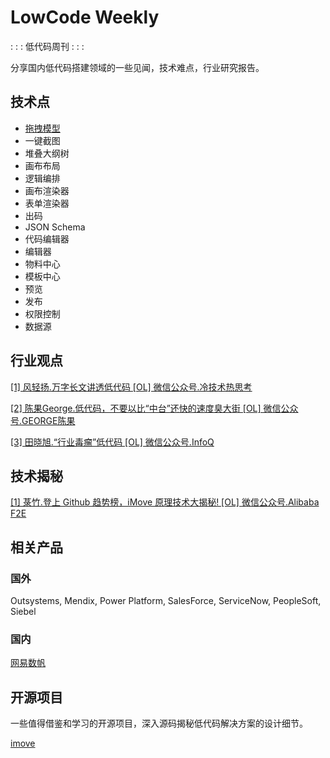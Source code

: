 # LowCode Weekly

: : : 低代码周刊 : : :

分享国内低代码搭建领域的一些见闻，技术难点，行业研究报告。

## 技术点

- [拖拽模型](https://codesandbox.io/embed/drag-and-drop-jqku5?fontsize=14&hidenavigation=1&theme=dark)
- 一键截图
- 堆叠大纲树
- 画布布局
- 逻辑编排
- 画布渲染器
- 表单渲染器
- 出码
- JSON Schema
- 代码编辑器
- 编辑器
- 物料中心
- 模板中心
- 预览
- 发布
- 权限控制
- 数据源

## 行业观点

[[1] 风轻扬.万字长文讲透低代码 [OL] 微信公众号.冷技术热思考](https://mp.weixin.qq.com/s/OXCBORheAx99o3fS-ZfUdg)

[[2] 陈果George.低代码，不要以比“中台”还快的速度臭大街 [OL] 微信公众号.GEORGE陈果](https://mp.weixin.qq.com/s/a-30lC77k3ZpYrsucZoWDw)

[[3] 田晓旭.“行业毒瘤”低代码 [OL] 微信公众号.InfoQ](https://mp.weixin.qq.com/s/nux9xJko6N1tLTK23-ZbzA)

## 技术揭秘

[[1] 菉竹.登上 Github 趋势榜，iMove 原理技术大揭秘! [OL] 微信公众号.Alibaba F2E](https://mp.weixin.qq.com/s/cfGdGp1VAVn_bUqXUspvJg)

## 相关产品

### 国外

Outsystems, Mendix, Power Platform, SalesForce, ServiceNow, PeopleSoft, Siebel

### 国内

[网易数帆](https://www.163yun.com/product/lcap)

## 开源项目

一些值得借鉴和学习的开源项目，深入源码揭秘低代码解决方案的设计细节。

[imove](https://github.com/ykfe/imove)
